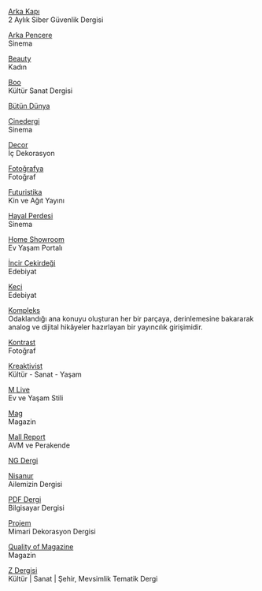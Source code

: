 <p>
<a href="https://arkakapidergi.com/">Arka Kapı</a>
<br>2 Aylık Siber Güvenlik Dergisi
</p> 
<p>
<a href="https://www.arkapencere.com/">Arka Pencere</a>
<br>Sinema
</p>  
<p>
<a href="https://beauty-turkey.com/">Beauty</a>
<br>Kadın  
</p> 
<p>
<a href="https://www.boodergi.com/">Boo</a>
<br>Kültür Sanat Dergisi  
</p> 
<p>
<a href="http://www.butundunya.com/arsiv.php">Bütün Dünya</a>
</p> 
<p>
<a href="http://www.cinedergi.com/">Cinedergi</a>
<br>Sinema
</p> 
<p>
<a href="https://www.decor-mag.com/">Decor</a>
<br>İç Dekorasyon  
</p> 
<p>
<a href="https://www.fotografya.gen.tr/">Fotoğrafya</a>
<br>Fotoğraf  
</p> 
<p>
<a href="https://futuristika.org/">Futuristika</a>
<br>Kin ve Ağıt Yayını  
</p> 
<p>
<a href="https://www.hayalperdesi.net/default.aspx">Hayal Perdesi</a>
<br>Sinema 
</p> 
<p>
<a href="http://homeshowroom.com.tr/">Home Showroom</a>
<br>Ev Yaşam Portalı  
</p> 
<p>
<a href="http://incircekirdegidergisi.weebly.com/">İncir Çekirdeği</a>
<br>Edebiyat  
</p> 
<p>
<a href="https://keciedebiyat.com/">Keçi</a>
<br>Edebiyat  
</p> 
<p>
<a href="https://kompleks.org/">Kompleks</a>
<br>Odaklandığı ana konuyu oluşturan her bir parçaya, derinlemesine bakararak analog ve dijital hikâyeler hazırlayan bir yayıncılık girişimidir. 
</p> 
<p>
<a href="https://kontrastdergi.com/">Kontrast</a>
<br>Fotoğraf  
</p> 
<p>
<a href="https://kreaktivist.com.tr/">Kreaktivist</a>
<br>Kültür - Sanat - Yaşam  
</p> 
<p>
<a href="http://www.mlive.com.tr/">M Live</a>
<br>Ev ve Yaşam Stili 
</p> 
<p>
<a href="https://www.magdergi.com/">Mag</a>
<br>Magazin 
</p> 
<p>
<a href="https://mallreport.com.tr/">Mall Report</a>
<br>AVM ve Perakende  
</p> 
<p>
<a href="https://ngdergi.com/">NG Dergi</a>
</p> 
<p>
<a href="https://nisanurdergisi.com/">Nisanur</a>
<br>Ailemizin Dergisi
</p> 
<p>
<a href="https://pdfdergi.com/">PDF Dergi</a>
<br>Bilgisayar Dergisi
</p> 
<p>
<a href="https://www.projem.com.tr/">Projem</a>
<br>Mimari Dekorasyon Dergisi
</p> 
<p>
<a href="http://qualityofmagazine.com/">Quality of Magazine</a>
<br>Magazin
</p> 
<p>
<a href="https://www.zdergisi.istanbul/">Z Dergisi</a>
<br>Kültür | Sanat | Şehir, Mevsimlik Tematik Dergi
</p> 
